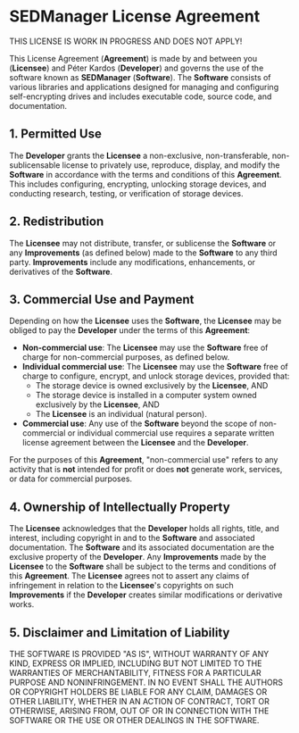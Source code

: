 # SEDManager License Agreement

THIS LICENSE IS WORK IN PROGRESS AND DOES NOT APPLY!

This License Agreement (**Agreement**) is made by and between you (**Licensee**) and Péter Kardos (**Developer**) and governs the use of the software known as **SEDManager** (**Software**). The **Software** consists of various libraries and applications designed for managing and configuring self-encrypting drives and includes executable code, source code, and documentation.

## 1. Permitted Use

The **Developer** grants the **Licensee** a non-exclusive, non-transferable, non-sublicensable license to privately use, reproduce, display, and modify the **Software** in accordance with the terms and conditions of this **Agreement**. This includes configuring, encrypting, unlocking storage devices, and conducting research, testing, or verification of storage devices.

## 2. Redistribution

The **Licensee** may not distribute, transfer, or sublicense the **Software** or any **Improvements** (as defined below) made to the **Software** to any third party. **Improvements** include any modifications, enhancements, or derivatives of the **Software**.

## 3. Commercial Use and Payment

Depending on how the **Licensee** uses the **Software**, the **Licensee** may be obliged to pay the **Developer** under the terms of this **Agreement**:
- **Non-commercial use**: The **Licensee** may use the **Software** free of charge for non-commercial purposes, as defined below.
- **Individual commercial use**: The **Licensee** may use the **Software** free of charge to configure, encrypt, and unlock storage devices, provided that:
  - The storage device is owned exclusively by the **Licensee**, AND
  - The storage device is installed in a computer system owned exclusively by the **Licensee**, AND
  - The **Licensee** is an individual (natural person).
- **Commercial use**: Any use of the **Software** beyond the scope of non-commercial or individual commercial use requires a separate written license agreement between the **Licensee** and the **Developer**.

For the purposes of this **Agreement**, "non-commercial use" refers to any activity that is **not** intended for profit or does **not** generate work, services, or data for commercial purposes.

## 4. Ownership of Intellectually Property

The **Licensee** acknowledges that the **Developer** holds all rights, title, and interest, including copyright in and to the **Software** and associated documentation. The **Software** and its associated documentation are the exclusive property of the **Developer**. Any **Improvements** made by the **Licensee** to the **Software** shall be subject to the terms and conditions of this **Agreement**. The **Licensee** agrees not to assert any claims of infringement in relation to the **Licensee**'s copyrights on such **Improvements** if the **Developer** creates similar modifications or derivative works.

## 5. Disclaimer and Limitation of Liability

THE SOFTWARE IS PROVIDED "AS IS", WITHOUT WARRANTY OF ANY KIND, EXPRESS OR IMPLIED, INCLUDING BUT NOT LIMITED TO THE WARRANTIES OF MERCHANTABILITY, FITNESS FOR A PARTICULAR PURPOSE AND NONINFRINGEMENT. IN NO EVENT SHALL THE AUTHORS OR COPYRIGHT HOLDERS BE LIABLE FOR ANY CLAIM, DAMAGES OR OTHER LIABILITY, WHETHER IN AN ACTION OF CONTRACT, TORT OR OTHERWISE, ARISING FROM, OUT OF OR IN CONNECTION WITH THE SOFTWARE OR THE USE OR OTHER DEALINGS IN THE SOFTWARE.